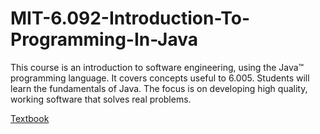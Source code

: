 # MIT-6.092-Introduction-To-Programming-In-Java
This course is an introduction to software engineering, using the Java™ programming language. It covers concepts useful to 6.005. Students will learn the fundamentals of Java. The focus is on developing high quality, working software that solves real problems.

[Textbook](https://greenteapress.com/wp/think-java/)
